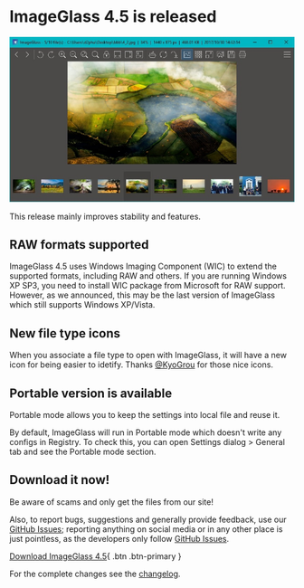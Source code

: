 # ImageGlass 4.5 is released
![ImageGlass 4.5](https://github.com/ImageGlass/config/blob/main/screenshots/v4.5/4.5_1.jpg?raw=true)

This release mainly improves stability and features.

## RAW formats supported
ImageGlass 4.5 uses Windows Imaging Component (WIC) to extend the supported formats, including RAW and others. 
If you are running Windows XP SP3, you need to install WIC package from Microsoft for RAW support. However, as we announced, this may be the last version of ImageGlass which still supports Windows XP/Vista.


## New file type icons
When you associate a file type to open with ImageGlass, it will have a new icon for being easier to idetify. Thanks [@KyoGrou](https://github.com/d2phap/ImageGlass/issues/217) for those nice icons.


## Portable version is available
Portable mode allows you to keep the settings into local file and reuse it. 

By default, ImageGlass will run in Portable mode which doesn't write any configs in Registry. To check this, you can open Settings dialog > General tab and see the Portable mode section.


## Download it now!
Be aware of scams and only get the files from our site! 

Also, to report bugs, suggestions and generally provide feedback, use our [GitHub Issues](https://github.com/d2phap/ImageGlass/issues); reporting anything on social media or in any other place is just pointless, as the developers only follow [GitHub Issues](https://github.com/d2phap/ImageGlass/issues).

[Download ImageGlass 4.5](https://imageglass.org/download){ .btn .btn-primary }

For the complete changes see the [changelog](https://github.com/d2phap/ImageGlass/releases/tag/4.5.11.27).
